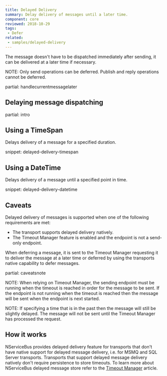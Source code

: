 ```yaml
---
title: Delayed Delivery
summary: Delay delivery of messages until a later time.
component: core
reviewed: 2018-10-29
tags:
 - Defer
related:
 - samples/delayed-delivery
---
```


The message doesn't have to be dispatched immediately after sending, it can be delivered at a later time if necessary.

NOTE: Only send operations can be deferred. Publish and reply operations cannot be deferred.

partial: handlecurrentmessagelater


## Delaying message dispatching

partial: intro


## Using a TimeSpan

Delays delivery of a message for a specified duration.

snippet: delayed-delivery-timespan


## Using a DateTime

Delays delivery of a message until a specified point in time.

snippet: delayed-delivery-datetime


## Caveats

Delayed delivery of messages is supported when one of the following requirements are met:

 * The transport supports delayed delivery natively.
 * The Timeout Manager feature is enabled and the endpoint is not a send-only endpoint.

When deferring a message, it is sent to the Timeout Manager requesting it to deliver the message at a later time or deferred by using the transports native capability to defer messages.

partial: caveatsnote

NOTE: When relying on Timeout Manager, the sending endpoint must be running when the timeout is reached in order for the message to be sent. If the endpoint is not running when the timeout is reached then the message will be sent when the endpoint is next started.

NOTE: If specifying a time that is in the past then the message will still be slightly delayed. The message will not be sent until the Timeout Manager has processed the request.


## How it works

NServiceBus provides delayed delivery feature for transports that don't have native support for delayed message delivery, i.e. for MSMQ and SQL Server transports. Transports that support delayed message delivery natively don't require persistence to store timeouts. To learn more about NServiceBus delayed message store refer to the [Timeout Manager](/nservicebus/messaging/timeout-manager.md) article.
